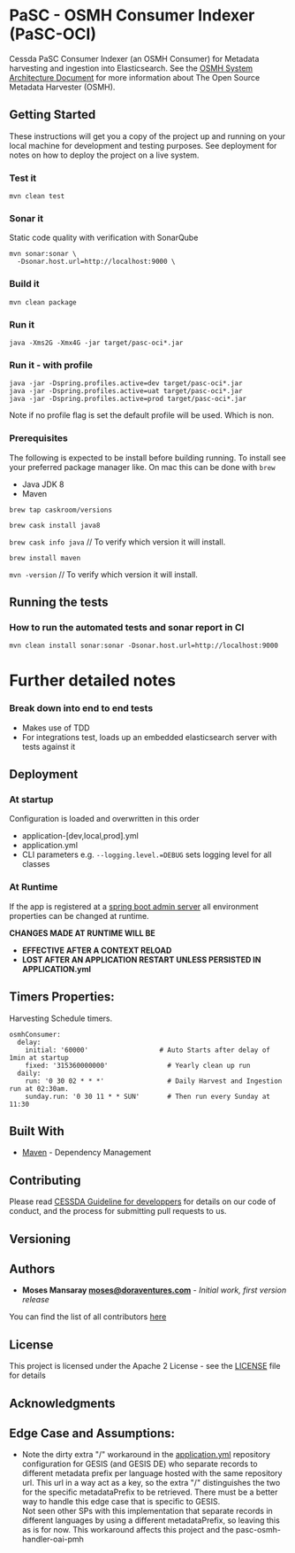 # PaSC - OSMH Consumer Indexer (PaSC-OCI)

Cessda PaSC Consumer Indexer (an OSMH Consumer) for Metadata harvesting  and ingestion into Elasticsearch.
See the 
[OSMH System Architecture Document](https://docs.google.com/document/d/1RrXjpbyUGdd5FKSjrnQmRdbzaCQzE2W-92lYKs1KeCA/edit)
for more information about The Open Source Metadata Harvester (OSMH).


## Getting Started

These instructions will get you a copy of the project up and running on your local machine for development and testing 
purposes. See deployment for notes on how to deploy the project on a live system.

### Test it

    mvn clean test

### Sonar it

Static code quality with verification with SonarQube

    mvn sonar:sonar \
      -Dsonar.host.url=http://localhost:9000 \

### Build it

    mvn clean package 

### Run it 

    java -Xms2G -Xmx4G -jar target/pasc-oci*.jar 

### Run it - with profile
    java -jar -Dspring.profiles.active=dev target/pasc-oci*.jar
    java -jar -Dspring.profiles.active=uat target/pasc-oci*.jar
    java -jar -Dspring.profiles.active=prod target/pasc-oci*.jar

Note if no profile flag is set the default profile will be used. Which is non.

    
### Prerequisites

The following is expected to be install before building running.  To install see your preferred package manager like.
On mac this can be done with `brew`
- Java JDK 8
- Maven

`brew tap caskroom/versions`

`brew cask install java8`

`brew cask info java`  // To verify which version it will install.

`brew install maven`

`mvn -version` // To verify which version it will install.


## Running the tests

### How to run the automated tests and sonar report in CI 

`mvn clean install sonar:sonar -Dsonar.host.url=http://localhost:9000`


# Further detailed notes

### Break down into end to end tests

- Makes use of TDD
- For integrations test, loads up an embedded elasticsearch server with tests against it

## Deployment

### At startup
Configuration is loaded and overwritten in this order
* application-[dev,local,prod].yml
* application.yml
* CLI parameters e.g. `--logging.level.=DEBUG` sets logging level for all classes

### At Runtime
If the app is registered at a [spring boot admin server](https://github.com/codecentric/spring-boot-admin)
all environment properties can be changed at runtime.

**CHANGES MADE AT RUNTIME WILL BE**
* **EFFECTIVE AFTER A CONTEXT RELOAD**
* **LOST AFTER AN APPLICATION RESTART UNLESS PERSISTED IN APPLICATION.yml**
 
##  Timers Properties: 

Harvesting Schedule timers.

```
osmhConsumer:
  delay:
    initial: '60000'                  # Auto Starts after delay of 1min at startup
    fixed: '315360000000'               # Yearly clean up run
  daily:
    run: '0 30 02 * * *'                # Daily Harvest and Ingestion run at 02:30am.
    sunday.run: '0 30 11 * * SUN'       # Then run every Sunday at 11:30
```    

## Built With

* [Maven](https://maven.apache.org/) - Dependency Management

## Contributing

Please read [CESSDA Guideline for developpers](https://bitbucket.org/cessda/cessda.guidelines.cit/wiki/Developers) 
for details on our code of conduct, and the process for submitting pull requests to us.

## Versioning

## Authors

* **Moses Mansaray <moses@doraventures.com>** - *Initial work, first version release*

You can find the list of all contributors [here](CONTRIBUTORS.md)

## License

This project is licensed under the Apache 2 License - see the [LICENSE](LICENSE) file for details

## Acknowledgments


## Edge Case and Assumptions:

- Note the dirty extra "/" workaround in the [application.yml](src/main/resources/application.yml) repository
 configuration for GESIS (and GESIS DE) who separate records to different metadata prefix per language hosted
 with the same repository url.  This url in a way act as a key, so the extra "/" distinguishes the two for the specific 
 metadataPrefix to be retrieved.  There must be a better way to handle this edge case that is specific to GESIS.  
 Not seen other SPs with this implementation that separate records in different languages by using a different 
 metadataPrefix, so leaving this as is for now.  This workaround affects this project and the pasc-osmh-handler-oai-pmh

